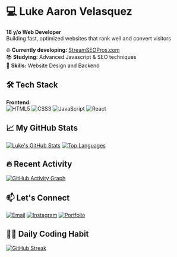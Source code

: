 # 💻 Luke Aaron Velasquez

**18 y/o Web Developer**  
Building fast, optimized websites that rank well and convert visitors  

🌐 **Currently developing:** [StreamSEOPros.com](https://streamseopros.com/)  
📚 **Studying:** Advanced Javascript & SEO techniques  
🚀 **Skills:** Website Design and Backend

## 🛠️ Tech Stack

**Frontend:**  
![HTML5](https://img.shields.io/badge/HTML5-E34F26?logo=html5&logoColor=white)
![CSS3](https://img.shields.io/badge/CSS3-1572B6?logo=css3&logoColor=white)
![JavaScript](https://img.shields.io/badge/JavaScript-F7DF1E?logo=javascript&logoColor=black)
![React](https://img.shields.io/badge/React-61DAFB?logo=react&logoColor=black)

## 📈 My GitHub Stats

[![Luke's GitHub Stats](https://github-readme-stats.vercel.app/api?username=lokeyyron&show_icons=true&theme=radical&hide_border=true)](https://github.com/lokeyyron)
[![Top Languages](https://github-readme-stats.vercel.app/api/top-langs/?username=lokeyyron&layout=compact&theme=radical&hide_border=true)](https://github.com/lokeyyron)

## 🔥 Recent Activity

[![GitHub Activity Graph](https://github-readme-activity-graph.vercel.app/graph?username=lokeyyron&theme=github-compact)](https://github.com/lokeyyron)

## 📫 Let's Connect

[![Email](https://img.shields.io/badge/Email-lukevels8@gmail.com-D14836?logo=gmail&logoColor=white)](mailto:lukevels8@gmail.com)
[![Instagram](https://img.shields.io/badge/Instagram-@lokeyyron-E4405F?logo=instagram&logoColor=white)](https://instagram.com/lokeyyron)
[![Portfolio](https://img.shields.io/badge/🚀_Portfolio_Coming_Soon-4285F4?logo=google&logoColor=white)](#)

## 👨‍💻 Daily Coding Habit

<!-- GitHub Readme Streak Stats - https://github.com/DenverCoder1/github-readme-streak-stats -->
[![GitHub Streak](https://streak-stats.demolab.com?user=lokeyyron&theme=radical&hide_border=true&date_format=M%20j%5B%2C%20Y%5D)](https://git.io/streak-stats)
